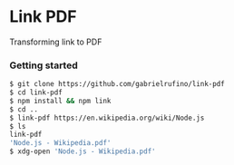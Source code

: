 # Link PDF

Transforming link to PDF

### Getting started

```bash
$ git clone https://github.com/gabrielrufino/link-pdf
$ cd link-pdf
$ npm install && npm link
$ cd ..
$ link-pdf https://en.wikipedia.org/wiki/Node.js
$ ls
link-pdf
'Node.js - Wikipedia.pdf'
$ xdg-open 'Node.js - Wikipedia.pdf'
```

